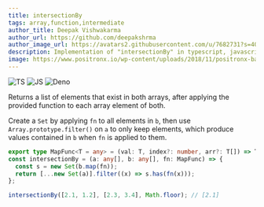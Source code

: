 ```yaml
---
title: intersectionBy
tags: array,function,intermediate
author_title: Deepak Vishwakarma
author_url: https://github.com/deepakshrma
author_image_url: https://avatars2.githubusercontent.com/u/7682731?s=400
description: Implementation of "intersectionBy" in typescript, javascript and deno.
image: https://www.positronx.io/wp-content/uploads/2018/11/positronx-banner-1152-1.jpg
---
```


![TS](https://img.shields.io/badge/supports-typescript-blue.svg?style=flat-square)
![JS](https://img.shields.io/badge/supports-javascript-yellow.svg?style=flat-square)
![Deno](https://img.shields.io/badge/supports-deno-green.svg?style=flat-square)

Returns a list of elements that exist in both arrays, after applying the provided function to each array element of both.

Create a `Set` by applying `fn` to all elements in `b`, then use `Array.prototype.filter()` on `a` to only keep elements, which produce values contained in `b` when `fn` is applied to them.

```ts title="typescript"
export type MapFunc<T = any> = (val: T, index?: number, arr?: T[]) => T;
const intersectionBy = (a: any[], b: any[], fn: MapFunc) => {
  const s = new Set(b.map(fn));
  return [...new Set(a)].filter((x) => s.has(fn(x)));
};
```

```ts title="typescript"
intersectionBy([2.1, 1.2], [2.3, 3.4], Math.floor); // [2.1]
```

